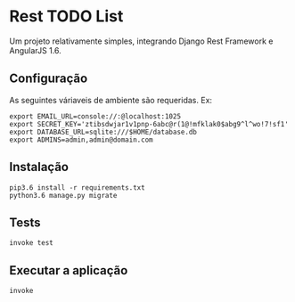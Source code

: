 # Rest TODO List
Um projeto relativamente simples, integrando Django Rest Framework e AngularJS 1.6.

## Configuração
As seguintes váriaveis de ambiente são requeridas. Ex:

    export EMAIL_URL=console://:@localhost:1025
    export SECRET_KEY='ztibsdwjar1v1pnp-6abc@r(1@!mfklak0$abg9^l^wo!7!sf1'
    export DATABASE_URL=sqlite:///$HOME/database.db
    export ADMINS=admin,admin@domain.com

## Instalação

    pip3.6 install -r requirements.txt
    python3.6 manage.py migrate

## Tests

    invoke test
    
## Executar a aplicação

    invoke